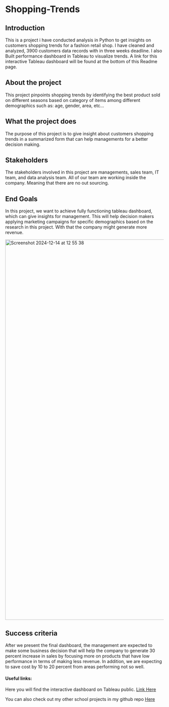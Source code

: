 # Shopping-Trends

## Introduction
This is a project i have conducted analysis in Python to get insights on customers shopping trends for a fashion retail shop. I have cleaned and analyzed, 3900 customers data records with in three weeks deadline. I also Built performance dashboard in Tableau to visualize trends. A link for this interactive Tableau dashboard will be found at the bottom of this Readme page.

## About the project
This project pinpoints shopping trends by identifying the best product sold on different seasons based on category of items among different demographics such as: age, gender, area,  etc…

## What the project does
The purpose of this project is to give insight about customers shopping trends in a summarized form that can help managements for a better decision making.

## Stakeholders
The stakeholders involved in this project are managements, sales team, IT team, and data analysis team. All of our team are working inside the company. Meaning that there are no out sourcing.

## End Goals
In this project, we want to achieve fully functioning tableau dashboard, which can give insights for management. This will help decision makers applying marketing campaigns for specific demographics based on the research in this project. With that the company might generate more revenue.

<img width="1206" alt="Screenshot 2024-12-14 at 12 55 38" src="https://github.com/user-attachments/assets/2a1cd919-04d2-4563-b5e8-f2b0e4879c96" />

## Success criteria
After we present the final dashboard, the management are expected to make some business decision that will help the company to generate 30 percent increase in sales by focusing more on products that have low performance in terms of making less revenue. In addition, we are expecting to save cost by 10 to 20 percent from areas performing not so well.

#### Useful links:
Here you will find the interactive dashboard on Tableau public.
[Link Here](https://public.tableau.com/views/ShoppingTrend_17341781241310/SalesDashboard?:language=en-US&publish=yes&:sid=&:redirect=auth&:display_count=n&:origin=viz_share_link)


You can also check out my other school projects in my github repo [Here](https://github.com/Biruk-Buye?tab=repositories)

